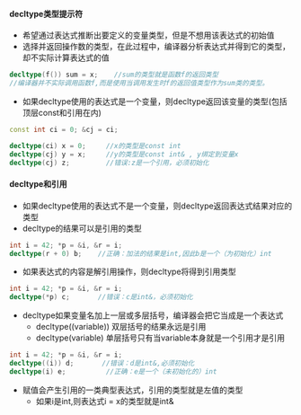 #### decltype类型提示符
- 希望通过表达式推断出要定义的变量类型，但是不想用该表达式的初始值
- 选择并返回操作数的类型，在此过程中，编译器分析表达式并得到它的类型，却不实际计算表达式的值
```c++
decltype(f()) sum = x;    //sum的类型就是函数f的返回类型
//编译器并不实际调用函数f,而是使用当调用发生时f的返回值类型作为sum类的类型。
```
- 如果decltype使用的表达式是一个变量，则decltype返回该变量的类型(包括顶层const和引用在内)
```c++
const int ci = 0; &cj = ci;

decltype(ci) x = 0;     //x的类型是const int
decltype(cj) y = x;     //y的类型是const int& , y绑定到变量x
decltype(cj) z;         //错误:z是一个引用，必须初始化
```

#### decltype和引用
- 如果decltype使用的表达式不是一个变量，则decltype返回表达式结果对应的类型
- decltype的结果可以是引用的类型
```c++
int i = 42; *p = &i, &r = i;
decltype(r + 0) b;    //正确：加法的结果是int,因此b是一个（为初始化）int
```

- 如果表达式的内容是解引用操作，则decltype将得到引用类型
```c++
int i = 42; *p = &i, &r = i;
decltype(*p) c;       //错误：c是int&，必须初始化
```

- decltype如果变量名加上一层或多层括号，编译器会把它当成是一个表达式
  - decltype((variable))  双层括号的结果永远是引用
  - decltype(variable)    单层括号只有当variable本身就是一个引用才是引用  
```c++
int i = 42; *p = &i, &r = i;
decltype((i)) d;       //错误：d是int&,必须初始化
decltype(i) e;          //正确：e是一个（未初始化的）int
```

- 赋值会产生引用的一类典型表达式，引用的类型就是左值的类型
    - 如果i是int,则表达式i = x的类型就是int&